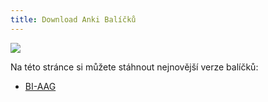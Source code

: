 ```yaml
---
title: Download Anki Balíčků
---
```


![](https://github.com/FIT-Flashcards/FIT-Flashcards-Posts/actions/workflows/gen-decks.yml/badge.svg?branch=main)

Na této stránce si můžete stáhnout nejnovější verze balíčků:
- [BI-AAG](https://github.com/FIT-Flashcards/FIT-Flashcards-Posts/raw/main/decks/BI-AAG2.apkg)